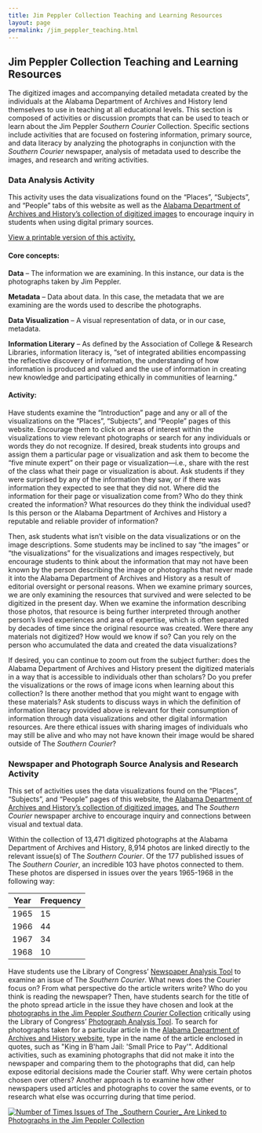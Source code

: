 ```yaml
---
title: Jim Peppler Collection Teaching and Learning Resources
layout: page
permalink: /jim_peppler_teaching.html
---
```


## Jim Peppler Collection Teaching and Learning Resources

The digitized images and accompanying detailed metadata created by the individuals at the Alabama Department of Archives and History lend themselves to use in teaching at all educational levels. This section is composed of activities or discussion prompts that can be used to teach or learn about the Jim Peppler _Southern Courier_ Collection. Specific sections include activities that are focused on fostering information, primary source, and data literacy by analyzing the photographs in conjunction with the _Southern Courier_ newspaper, analysis of metadata used to describe the images, and research and writing activities.

 ### Data Analysis Activity 

This activity uses the data visualizations found on the “Places”, “Subjects”, and “People” tabs of this website as well as the [Alabama Department of Archives and History’s collection of digitized images](https://digital.archives.alabama.gov/digital/collection/peppler) to encourage inquiry in students when using digital primary sources.

[View a printable version of this activity.](https://elizajames.github.io/item.html?id=CollectionsAsDataFirstLook)

 #### Core concepts:

__Data__ – The information we are examining. In this instance, our data is the photographs taken by Jim Peppler.

__Metadata__ – Data about data. In this case, the metadata that we are examining are the words used to describe the photographs.

__Data Visualization__ – A visual representation of data, or in our case, metadata.

__Information Literary__ – As defined by the Association of College & Research Libraries, information literacy is, “set of integrated abilities encompassing the reflective discovery of information, the understanding of how information is produced and valued and the use of information in creating new knowledge and participating ethically in communities of learning.”

 #### Activity:

Have students examine the “Introduction” page and any or all of the visualizations on the “Places”, “Subjects”, and “People” pages of this website. Encourage them to click on areas of interest within the visualizations to view relevant photographs or search for any individuals or words they do not recognize. If desired, break students into groups and assign them a particular page or visualization and ask them to become the “five minute expert” on their page or visualization—i.e., share with the rest of the class what their page or visualization is about. Ask students if they were surprised by any of the information they saw, or if there was information they expected to see that they did not. Where did the information for their page or visualization come from? Who do they think created the information? What resources do they think the individual used? Is this person or the Alabama Department of Archives and History a reputable and reliable provider of information?

Then, ask students what isn’t visible on the data visualizations or on the image descriptions. Some students may be inclined to say “the images” or “the visualizations” for the visualizations and images respectively, but encourage students to think about the information that may not have been known by the person describing the image or photographs that never made it into the Alabama Department of Archives and History as a result of editorial oversight or personal reasons. When we examine primary sources, we are only examining the resources that survived and were selected to be digitized in the present day. When we examine the information describing those photos, that resource is being further interpreted through another person’s lived experiences and area of expertise, which is often separated by decades of time since the original resource was created. Were there any materials not digitized? How would we know if so? Can you rely on the person who accumulated the data and created the data visualizations?

If desired, you can continue to zoom out from the subject further: does the Alabama Department of Archives and History present the digitized materials in a way that is accessible to individuals other than scholars? Do you prefer the visualizations or the rows of image icons when learning about this collection? Is there another method that you might want to engage with these materials? Ask students to discuss ways in which the definition of information literacy provided above is relevant for their consumption of information through data visualizations and other digital information resources. Are there ethical issues with sharing images of individuals who may still be alive and who may not have known their image would be shared outside of The _Southern Courier_?

 ### Newspaper and Photograph Source Analysis and Research Activity

This set of activities uses the data visualizations found on the “Places”, “Subjects”, and “People” pages of this website, the [Alabama Department of Archives and History’s collection of digitized images](https://digital.archives.alabama.gov/digital/collection/peppler), and The _Southern Courier_ newspaper archive to encourage inquiry and connections between visual and textual data.

Within the collection of 13,471 digitized photographs at the Alabama Department of Archives and History, 8,914 photos are linked directly to the relevant issue(s) of The _Southern Courier_. Of the 177 published issues of The _Southern Courier_, an incredible 103 have photos connected to them. These photos are dispersed in issues over the years 1965-1968 in the following way:

| Year | Frequency |
|------|-----------|
| 1965 | 15        |
| 1966 | 44        |
| 1967 | 34        |
| 1968 | 10        |

Have students use the Library of Congress’ [Newspaper Analysis Tool](https://www.loc.gov/static/programs/teachers/getting-started-with-primary-sources/documents/Analyzing_Newspapers.pdf) to examine an issue of The _Southern Courier_. What news does the Courier focus on? From what perspective do the article writers write? Who do you think is reading the newspaper? Then, have students search for the title of the photo spread article in the issue they have chosen and look at the [photographs in the Jim Peppler _Southern Courier_ Collection](https://digital.archives.alabama.gov/digital/collection/peppler) critically using the Library of Congress’ [Photograph Analysis Tool](https://www.loc.gov/static/programs/teachers/getting-started-with-primary-sources/documents/Analyzing_Photographs_and_Prints.pdf). To search for photographs taken for a particular article in the [Alabama Department of Archives and History website](https://digital.archives.alabama.gov/digital/collection/peppler), type in the name of the article enclosed in quotes, such as "King in B'ham Jail: 'Small Price to Pay'". Additional activities, such as examining photographs that did not make it into the newspaper and comparing them to the photographs that did, can help expose editorial decisions made the Courier staff. Why were certain photos chosen over others? Another approach is to examine how other newspapers used articles and photographs to cover the same events, or to research what else was occurring during that time period.

<div class='tableauPlaceholder' id='viz1669255285419' style='position: relative'><noscript><a href='#'><img alt='Number of Times Issues of The _Southern Courier_ Are Linked to Photographs in the Jim Peppler Collection ' src='https:&#47;&#47;public.tableau.com&#47;static&#47;images&#47;Nu&#47;NumberofTimesIssuesofTheSouthernCourierAreLinkedtoPhotographsintheJimPepplerCollection&#47;Sheet1&#47;1_rss.png' style='border: none' /></a></noscript><object class='tableauViz'  style='display:none;'><param name='host_url' value='https%3A%2F%2Fpublic.tableau.com%2F' /> <param name='embed_code_version' value='3' /> <param name='site_root' value='' /><param name='name' value='NumberofTimesIssuesofTheSouthernCourierAreLinkedtoPhotographsintheJimPepplerCollection&#47;Sheet1' /><param name='tabs' value='no' /><param name='toolbar' value='yes' /><param name='static_image' value='https:&#47;&#47;public.tableau.com&#47;static&#47;images&#47;Nu&#47;NumberofTimesIssuesofTheSouthernCourierAreLinkedtoPhotographsintheJimPepplerCollection&#47;Sheet1&#47;1.png' /> <param name='animate_transition' value='yes' /><param name='display_static_image' value='yes' /><param name='display_spinner' value='yes' /><param name='display_overlay' value='yes' /><param name='display_count' value='yes' /><param name='language' value='en-US' /></object></div>                <script type='text/javascript'>                    var divElement = document.getElementById('viz1669255285419');                    var vizElement = divElement.getElementsByTagName('object')[0];                    vizElement.style.width='100%';vizElement.style.height=(divElement.offsetWidth*0.75)+'px';                    var scriptElement = document.createElement('script');                    scriptElement.src = 'https://public.tableau.com/javascripts/api/viz_v1.js';                    vizElement.parentNode.insertBefore(scriptElement, vizElement);                </script>